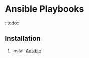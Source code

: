 # Ansible Playbooks
::todo::

## Installation

1. Install [Ansible](https://docs.ansible.com/ansible/latest/installation_guide/index.html)
